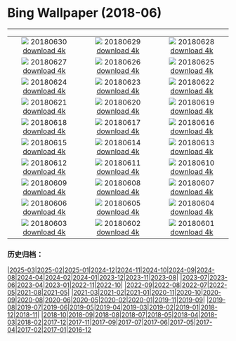 # Bing Wallpaper (2018-06)
**************
| | | |
| :----: | :----: | :----: |
| ![](https://www.bing.com/az/hprichbg/rb/MeteorCrater_EN-US9993563603_1920x1080.jpg) 20180630 [download 4k](https://www.bing.com/az/hprichbg/rb/MeteorCrater_EN-US9993563603_UHD.jpg) | ![](https://www.bing.com/az/hprichbg/rb/AuroraPhotographer_EN-US10752129713_1920x1080.jpg) 20180629 [download 4k](https://www.bing.com/az/hprichbg/rb/AuroraPhotographer_EN-US10752129713_UHD.jpg) | ![](https://www.bing.com/az/hprichbg/rb/CompositeBeach_EN-US10477241178_1920x1080.jpg) 20180628 [download 4k](https://www.bing.com/az/hprichbg/rb/CompositeBeach_EN-US10477241178_UHD.jpg) |
| ![](https://www.bing.com/az/hprichbg/rb/ConcreteDinosaurs_EN-US9038296644_1920x1080.jpg) 20180627 [download 4k](https://www.bing.com/az/hprichbg/rb/ConcreteDinosaurs_EN-US9038296644_UHD.jpg) | ![](https://www.bing.com/az/hprichbg/rb/MorondavaBaobab_EN-US11363642614_1920x1080.jpg) 20180626 [download 4k](https://www.bing.com/az/hprichbg/rb/MorondavaBaobab_EN-US11363642614_UHD.jpg) | ![](https://www.bing.com/az/hprichbg/rb/MODIS_EN-US13699515239_1920x1080.jpg) 20180625 [download 4k](https://www.bing.com/az/hprichbg/rb/MODIS_EN-US13699515239_UHD.jpg) |
| ![](https://www.bing.com/az/hprichbg/rb/MinneapolisPride_EN-US8577554439_1920x1080.jpg) 20180624 [download 4k](https://www.bing.com/az/hprichbg/rb/MinneapolisPride_EN-US8577554439_UHD.jpg) | ![](https://www.bing.com/az/hprichbg/rb/Europa_EN-US12048620642_1920x1080.jpg) 20180623 [download 4k](https://www.bing.com/az/hprichbg/rb/Europa_EN-US12048620642_UHD.jpg) | ![](https://www.bing.com/az/hprichbg/rb/DogWork_EN-US10032511594_1920x1080.jpg) 20180622 [download 4k](https://www.bing.com/az/hprichbg/rb/DogWork_EN-US10032511594_UHD.jpg) |
| ![](https://www.bing.com/az/hprichbg/rb/RedRocksYoga_EN-US9887175850_1920x1080.jpg) 20180621 [download 4k](https://www.bing.com/az/hprichbg/rb/RedRocksYoga_EN-US9887175850_UHD.jpg) | ![](https://www.bing.com/az/hprichbg/rb/WorldRefugeeDay_EN-US5421237644_1920x1080.jpg) 20180620 [download 4k](https://www.bing.com/az/hprichbg/rb/WorldRefugeeDay_EN-US5421237644_UHD.jpg) | ![](https://www.bing.com/az/hprichbg/rb/AlvinAileyRevelations_EN-US9442717509_1920x1080.jpg) 20180619 [download 4k](https://www.bing.com/az/hprichbg/rb/AlvinAileyRevelations_EN-US9442717509_UHD.jpg) |
| ![](https://www.bing.com/az/hprichbg/rb/SanMiguelFishing_EN-US10852654681_1920x1080.jpg) 20180618 [download 4k](https://www.bing.com/az/hprichbg/rb/SanMiguelFishing_EN-US10852654681_UHD.jpg) | ![](https://www.bing.com/az/hprichbg/rb/OstrichDad_EN-US10027687919_1920x1080.jpg) 20180617 [download 4k](https://www.bing.com/az/hprichbg/rb/OstrichDad_EN-US10027687919_UHD.jpg) | ![](https://www.bing.com/az/hprichbg/rb/SpainSurfer_EN-US11271138486_1920x1080.jpg) 20180616 [download 4k](https://www.bing.com/az/hprichbg/rb/SpainSurfer_EN-US11271138486_UHD.jpg) |
| ![](https://www.bing.com/az/hprichbg/rb/TinyLadybird_EN-US12806525259_1920x1080.jpg) 20180615 [download 4k](https://www.bing.com/az/hprichbg/rb/TinyLadybird_EN-US12806525259_UHD.jpg) | ![](https://www.bing.com/az/hprichbg/rb/FlagPlaza_EN-US10389404032_1920x1080.jpg) 20180614 [download 4k](https://www.bing.com/az/hprichbg/rb/FlagPlaza_EN-US10389404032_UHD.jpg) | ![](https://www.bing.com/az/hprichbg/rb/DandelionXray_EN-US8764727533_1920x1080.jpg) 20180613 [download 4k](https://www.bing.com/az/hprichbg/rb/DandelionXray_EN-US8764727533_UHD.jpg) |
| ![](https://www.bing.com/az/hprichbg/rb/Kiasma_EN-US13083124808_1920x1080.jpg) 20180612 [download 4k](https://www.bing.com/az/hprichbg/rb/Kiasma_EN-US13083124808_UHD.jpg) | ![](https://www.bing.com/az/hprichbg/rb/GBRBday_EN-US12873687095_1920x1080.jpg) 20180611 [download 4k](https://www.bing.com/az/hprichbg/rb/GBRBday_EN-US12873687095_UHD.jpg) | ![](https://www.bing.com/az/hprichbg/rb/PenaNationalPalace_EN-US11543993811_1920x1080.jpg) 20180610 [download 4k](https://www.bing.com/az/hprichbg/rb/PenaNationalPalace_EN-US11543993811_UHD.jpg) |
| ![](https://www.bing.com/az/hprichbg/rb/YarnBombing_EN-US9558012661_1920x1080.jpg) 20180609 [download 4k](https://www.bing.com/az/hprichbg/rb/YarnBombing_EN-US9558012661_UHD.jpg) | ![](https://www.bing.com/az/hprichbg/rb/WorldOceanDay_EN-US8399727104_1920x1080.jpg) 20180608 [download 4k](https://www.bing.com/az/hprichbg/rb/WorldOceanDay_EN-US8399727104_UHD.jpg) | ![](https://www.bing.com/az/hprichbg/rb/WhalePod_EN-US8062526731_1920x1080.jpg) 20180607 [download 4k](https://www.bing.com/az/hprichbg/rb/WhalePod_EN-US8062526731_UHD.jpg) |
| ![](https://www.bing.com/az/hprichbg/rb/FlyinDrivein_EN-US11097970692_1920x1080.jpg) 20180606 [download 4k](https://www.bing.com/az/hprichbg/rb/FlyinDrivein_EN-US11097970692_UHD.jpg) | ![](https://www.bing.com/az/hprichbg/rb/AuburnBalloons_EN-US8649124966_1920x1080.jpg) 20180605 [download 4k](https://www.bing.com/az/hprichbg/rb/AuburnBalloons_EN-US8649124966_UHD.jpg) | ![](https://www.bing.com/az/hprichbg/rb/PJ_EN-US10859560585_1920x1080.jpg) 20180604 [download 4k](https://www.bing.com/az/hprichbg/rb/PJ_EN-US10859560585_UHD.jpg) |
| ![](https://www.bing.com/az/hprichbg/rb/Liverpool_EN-US13569067979_1920x1080.jpg) 20180603 [download 4k](https://www.bing.com/az/hprichbg/rb/Liverpool_EN-US13569067979_UHD.jpg) | ![](https://www.bing.com/az/hprichbg/rb/R2R2R_EN-US10372399721_1920x1080.jpg) 20180602 [download 4k](https://www.bing.com/az/hprichbg/rb/R2R2R_EN-US10372399721_UHD.jpg) | ![](https://www.bing.com/az/hprichbg/rb/SamoaRowing_EN-US10236837357_1920x1080.jpg) 20180601 [download 4k](https://www.bing.com/az/hprichbg/rb/SamoaRowing_EN-US10236837357_UHD.jpg) |

### 历史归档：

|[2025-03](bing/2025-03/2025-03.md)|[2025-02](bing/2025-02/2025-02.md)|[2025-01](bing/2025-01/2025-01.md)|[2024-12](bing/2024-12/2024-12.md)|[2024-11](bing/2024-11/2024-11.md)|[2024-10](bing/2024-10/2024-10.md)|[2024-09](bing/2024-09/2024-09.md)|[2024-08](bing/2024-08/2024-08.md)|[2024-04](bing/2024-04/2024-04.md)|[2024-02](bing/2024-02/2024-02.md)|[2024-01](bing/2024-01/2024-01.md)|[2023-12](bing/2023-12/2023-12.md)|[2023-11](bing/2023-11/2023-11.md)|[2023-08](bing/2023-08/2023-08.md)|
|[2023-07](bing/2023-07/2023-07.md)|[2023-06](bing/2023-06/2023-06.md)|[2023-04](bing/2023-04/2023-04.md)|[2023-01](bing/2023-01/2023-01.md)|[2022-11](bing/2022-11/2022-11.md)|[2022-10](bing/2022-10/2022-10.md)|
|[2022-09](bing/2022-09/2022-09.md)|[2022-08](bing/2022-08/2022-08.md)|[2022-07](bing/2022-07/2022-07.md)|[2022-05](bing/2022-05/2022-05.md)|[2021-08](bing/2021-08/2021-08.md)|[2021-05](bing/2021-05/2021-05.md)|
|[2021-03](bing/2021-03/2021-03.md)|[2021-02](bing/2021-02/2021-02.md)|[2021-01](bing/2021-01/2021-01.md)|[2020-11](bing/2020-11/2020-11.md)|[2020-10](bing/2020-10/2020-10.md)|[2020-09](bing/2020-09/2020-09.md)|[2020-08](bing/2020-08/2020-08.md)|[2020-06](bing/2020-06/2020-06.md)|[2020-05](bing/2020-05/2020-05.md)|[2020-02](bing/2020-02/2020-02.md)|[2020-01](bing/2020-01/2020-01.md)|[2019-11](bing/2019-11/2019-11.md)|[2019-09](bing/2019-09/2019-09.md)|
|[2019-08](bing/2019-08/2019-08.md)|[2019-07](bing/2019-07/2019-07.md)|[2019-06](bing/2019-06/2019-06.md)|[2019-05](bing/2019-05/2019-05.md)|[2019-04](bing/2019-04/2019-04.md)|[2019-03](bing/2019-03/2019-03.md)|[2019-02](bing/2019-02/2019-02.md)|[2019-01](bing/2019-01/2019-01.md)|[2018-12](bing/2018-12/2018-12.md)|[2018-11](bing/2018-11/2018-11.md)|
|[2018-10](bing/2018-10/2018-10.md)|[2018-09](bing/2018-09/2018-09.md)|[2018-08](bing/2018-08/2018-08.md)|[2018-07](bing/2018-07/2018-07.md)|[2018-05](bing/2018-05/2018-05.md)|[2018-04](bing/2018-04/2018-04.md)|[2018-03](bing/2018-03/2018-03.md)|[2018-02](bing/2018-02/2018-02.md)|[2017-12](bing/2017-12/2017-12.md)|[2017-11](bing/2017-11/2017-11.md)|[2017-09](bing/2017-09/2017-09.md)|[2017-07](bing/2017-07/2017-07.md)|[2017-06](bing/2017-06/2017-06.md)|[2017-05](bing/2017-05/2017-05.md)|[2017-04](bing/2017-04/2017-04.md)|[2017-02](bing/2017-02/2017-02.md)|[2017-01](bing/2017-01/2017-01.md)|[2016-12](bing/2016-12/2016-12.md)